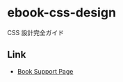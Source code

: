 # ebook-css-design

CSS 設計完全ガイド

## Link

- [Book Support Page](https://gihyo.jp/book/2020/978-4-297-11173-1/support)
